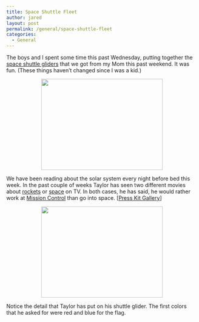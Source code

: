```yaml
---
title: Space Shuttle Fleet
author: jared
layout: post
permalink: /general/space-shuttle-fleet
categories:
  - General
---
```

The boys and I spent some time this past Wednesday, putting together the [space shuttle gliders][1] that we got from my Mom this past weekend. It was fun. (These things haven&#8217;t changed since I was a kid.)

<div align="center">
  <img src="http://gallery.ottleys.net/albums/current/p1010011.sized.jpg" width="320" height="240" />
</div>

We have been reading about the solar system every night before bed this week. In the past couple of weeks Taylor has seen two different movies about [rockets][2] or [space][3] on TV. In both cases, he has said, he would rather work at [Mission Control][4] than go into space. [[Press Kit Gallery][5]]

<div align="center">
  <img src="http://gallery.ottleys.net/albums/current/p1010012.sized.jpg" width="320" height="240" />
</div>

Notice the detail that Taylor has put on his shuttle glider. The first colors that he asked for were red and blue for the flag.

 [1]: http://www.nasa.gov/pdf/58283main_Space.Shuttle.Glider.pdf
 [2]: http://www.imdb.com/title/tt0167360/
 [3]: http://www.imdb.com/title/tt0120591/
 [4]: http://www.nasa.gov/audience/formedia/presskits/ffs_gallery_mcc_image2.html
 [5]: http://www.nasa.gov/audience/formedia/presskits/ffs_gallery_mcc.html